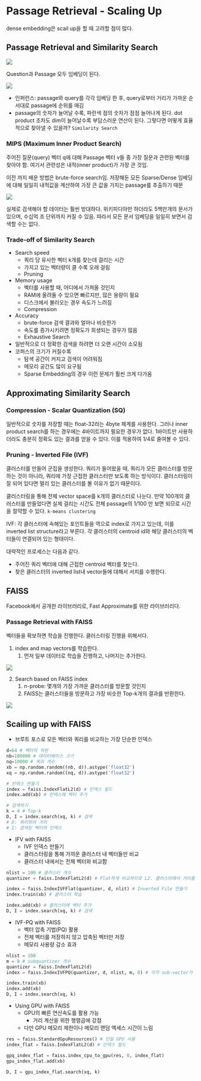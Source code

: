 # Passage Retrieval - Scaling Up

dense embedding은 scail up을 할 때 고려할 점이 많다.

## Passage Retrieval and Similarity Search

![](030.png)

Question과 Passage 모두 임베딩이 된다.

![](031.png)

- 인퍼런스: passage와 query를 각각 임베딩 한 후, query로부터 거리가 가까운 순서대로 passage에 순위를 매김
- passage의 숫자가 늘어날 수록, 파란색 점의 숫자가 점점 늘어나게 된다. dot product 조차도 dim이 늘어날수록 부담스러운 연산이 된다. 그렇다면 어떻게 효율적으로 찾아낼 수 있을까? `Similarity Search`

### MIPS (Maximum Inner Product Search)

주어진 질문(query) 벡터 q에 대해 Passage 벡터 v들 중 가장 질문과 관련된 벡터를 찾아야 함. 여기서 관련성은 내적(inner product)가 가장 큰 것임.

이전 까지 배운 방법은 brute-force search임. 저장해둔 모든 Sparse/Dense 임베딩에 대해 일일히 내적값을 계산하여 가장 큰 값을 가지는 passage를 추출하기 때문

![](032.png)

실제로 검색해야 할 데이터는 훨씬 방대하다. 위키피디아만 하더라도 5백만개의 문서가 있으며, 수십억 조 단위까지 커질 수 있음. 따라서 모든 문서 임베딩을 일일히 보면서 검색할 수는 없다.

### Trade-off of Similarity Search

- Search speed
  - 쿼리 당 유사한 벡터 k개를 찾는데 걸리는 시간
  - 가지고 있는 벡터량이 클 수록 오래 걸림
  - Pruning
- Memory usage
  - 벡터를 사용할 때, 어디에서 가져올 것인지
  - RAM에 올려둘 수 있으면 빠르지만, 많은 용량이 필요
  - 디스크에서 불러오는 경우 속도가 느려짐
  - Compression
- Accuracy
  - brute-force 검색 결과와 얼마나 비슷한가
  - 속도를 증가시키려면 정확도가 희생되는 경우가 많음
  - Exhaustive Search
- 일반적으로 더 정확한 검색을 하려면 더 오랜 시간이 소모됨
- 코퍼스의 크기가 커질수록
  - 탐색 공간이 커지고 검색이 어려워짐
  - 메모리 공간도 많이 요구됨
  - Sparse Embedding의 경우 이런 문제가 훨씬 크게 다가옴

## Approximating Similarity Search

### Compression - Scalar Quantization (SQ)

일반적으로 숫자를 저장할 때는 float-32라는 4byte 체계를 사용한다. 그러나 inner product search를 하는 경우에는 4바이트까지 필요한 경우가 없다. 1바이트만 사용하더라도 충분히 정확도 있는 결과를 얻을 수 있다. 이를 적용하여 1/4로 줄여볼 수 있다.

### Pruning - Inverted File (IVF)

클러스터를 만들어 군집을 생성한다. 쿼리가 들어왔을 때, 쿼리가 모든 클러스터를 방문하는 것이 아니라, 쿼리에 가장 근접한 클러스터만 보도록 하는 방식이다. 클러스터링이 잘 되어 있다면 멀리 있는 클러스터를 볼 이유가 없기 때문이다.

클러스터링을 통해 전체 vector space를 k개의 클러스터로 나눈다. 만약 100개의 클러스터를 만들었다면 실제 걸리는 시간도 전체 passage의 1/100 만 보면 되므로 시간을 절약할 수 있다. `k-means clustering`

IVF: 각 클러스터에 속해있는 포인트들을 역으로 index로 가지고 있는데, 이를 inverted list structure라고 부른다. 각 클러스터의 centroid id와 해당 클러스터의 벡터들이 연결되어 있는 형태이다.

대략적인 프로세스는 다음과 같다.

- 주어진 쿼리 벡터에 대해 근접한 centroid 벡터를 찾는다.
- 찾은 클러스터의 inverted list내 vector들에 대해서 서치를 수행한다.

## FAISS

Facebook에서 공개한 라이브러리로, Fast Approximate를 위한 라이브러리다.

### Passage Retrieval with FAISS

벡터들을 확보하면 학습을 진행한다. 클러스터링 진행을 위해서다.

1. index and map vectors를 학습한다.
   1. 먼저 일부 데이터로 학습을 진행하고, 나머지는 추가한다.

![](033.png)

2. Search based on FAISS index
   1. n-probe: 몇개의 가장 가까운 클러스터를 방문할 것인지
   2. FAISS는 클러스터들을 방문하고 가장 비슷한 Top-k개의 결과를 반환한다.

![](034.png)

## Scailing up with FAISS

- 브루트 포스로 모든 벡터와 쿼리를 비교하는 가장 단순한 인덱스

```python
d=64 # 벡터의 차원
nb=100000 # 데이터베이스 크기
nq=10000 # 쿼리 개수
xb = np.random.random((nb, d)).astype('float32')
xq = np.random.random((nq, d)).astype('float32')

# 인덱스 만들기
index = faiss.IndexFlatL2(d) # 인덱스 빌드
index.add(xb) # 인덱스에 벡터 추가

# 검색하기
k = 4 # Top-k
D, I = index.search(xq, k) # 검색
# D: 쿼리와의 거리
# I: 검색된 벡터의 인덱스
```

- IFV with FAISS
  - IVF 인덱스 만들기
  - 클러스터링을 통해 가까운 클러스터 내 벡터들만 비교
  - 클러스터 내에서는 전체 벡터와 비교함

```python
nlist = 100 # 클러스터 개수
quantizer = faiss.IndexFlatL2(d) # Flat하게 비교하므로 L2. 클러스터에서 거리를 재는 방법 정의

index = faiss.IndexIVFFlat(quantizer, d, nlit) # Inverted File 만들기
index.train(xb) # 클러스터 학습

index.add(xb) # 클러스터에 벡터 추가
D, I = index.search(xq, k) # 검색
```

- IVF-PQ with FAISS
  - 벡터 압축 기법(PQ) 활용
  - 전체 벡터를 저장하지 않고 압축된 벡터만 저장
  - 메모리 사용량 감소 효과

```python
nlist = 100
m = 8 # subquantizer 개수
quantizer = faiss.IndexFlatL2(d)
index = faiss.IndexIVFPQ(quantizer, d, nlist, m, 8) # 각각 sub-vector가 8bits로 인코딩

index.train(xb)
index.add(xb)
D, I = index.search(xq, k)
```

- Using GPU with FAISS
  - GPU의 빠른 연산속도를 활용 가능
    - 거리 계산을 위한 행렬곱에 강점
  - 다만 GPU 메모리 제한이나 메모리 랜덤 액세스 시간이 느림

```python
res = faiss.StandardGpuResources() # 단일 GPU 사용
index_flat = faiss.IndexFlatL2(d) # 인덱스 빌드

gpq_index_flat = faiss.index_cpu_to_gpu(res, 0, index_flat)
gpu_index_flat.add(xb)

D, I = gpu_index_flat.search(xq, k)
```
